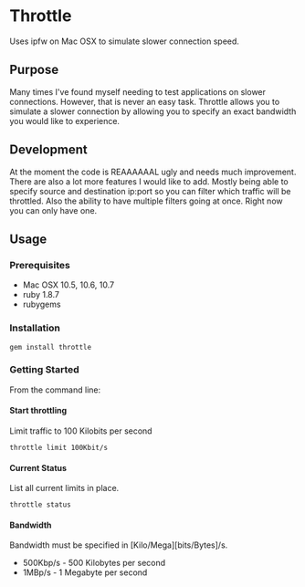 # Throttle
Uses ipfw on Mac OSX to simulate slower connection speed. 

## Purpose
Many times I've found myself needing to test applications on slower connections. However, that is never an easy task. Throttle allows you to simulate a slower connection by allowing you to specify an exact bandwidth you would like to experience.

## Development
At the moment the code is REAAAAAAL ugly and needs much improvement. There are also a lot more features I would like to add. Mostly being able to specify source and destination ip:port so you can filter which traffic will be throttled. Also the ability to have multiple filters going at once. Right now you can only have one.

## Usage

### Prerequisites 

*  Mac OSX 10.5, 10.6, 10.7
*  ruby 1.8.7
*  rubygems

### Installation 

```
gem install throttle
```

### Getting Started
From the command line:

#### Start throttling

Limit traffic to 100 Kilobits per second
```
throttle limit 100Kbit/s
```

#### Current Status

List all current limits in place.

```
throttle status
```


#### Bandwidth

Bandwidth must be specified in [Kilo/Mega][bits/Bytes]/s.

*  500Kbp/s - 500 Kilobytes per second
*  1MBp/s   - 1 Megabyte per second

